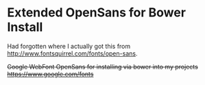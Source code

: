 Extended OpenSans for Bower Install
===============================
Had forgotten where I actually got this from http://www.fontsquirrel.com/fonts/open-sans.

~~Google WebFont OpenSans for installing via bower into my projects~~
~~https://www.google.com/fonts~~
